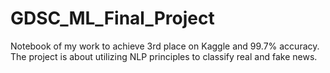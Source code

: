 # GDSC_ML_Final_Project
Notebook of my work to achieve 3rd place on Kaggle and 99.7% accuracy. The project is about utilizing NLP principles to classify real and fake news.
